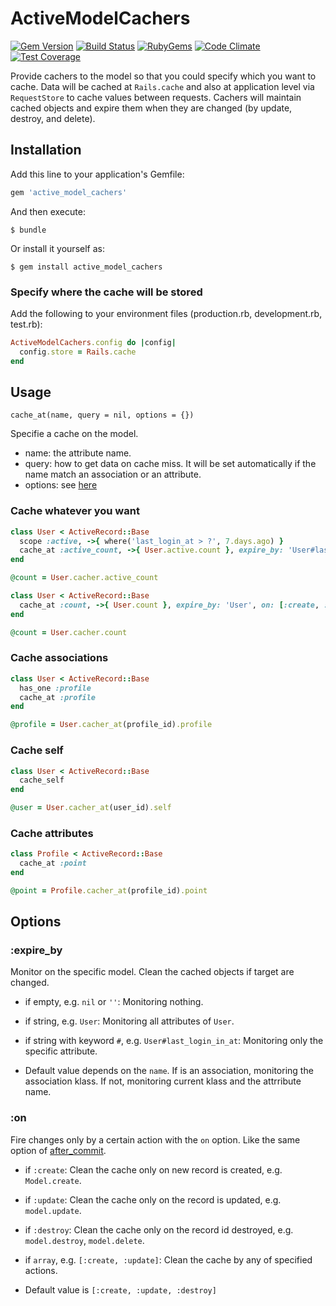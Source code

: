 # ActiveModelCachers

[![Gem Version](https://img.shields.io/gem/v/active_model_cachers.svg?style=flat)](http://rubygems.org/gems/active_model_cachers)
[![Build Status](https://travis-ci.org/khiav223577/active_model_cachers.svg?branch=master)](https://travis-ci.org/khiav223577/active_model_cachers)
[![RubyGems](http://img.shields.io/gem/dt/active_model_cachers.svg?style=flat)](http://rubygems.org/gems/active_model_cachers)
[![Code Climate](https://codeclimate.com/github/khiav223577/active_model_cachers/badges/gpa.svg)](https://codeclimate.com/github/khiav223577/active_model_cachers)
[![Test Coverage](https://codeclimate.com/github/khiav223577/active_model_cachers/badges/coverage.svg)](https://codeclimate.com/github/khiav223577/active_model_cachers/coverage)

Provide cachers to the model so that you could specify which you want to cache. Data will be cached at `Rails.cache` and also at application level via `RequestStore` to cache values between requests. Cachers will maintain cached objects and expire them when they are changed (by update, destroy, and delete).


## Installation

Add this line to your application's Gemfile:

```ruby
gem 'active_model_cachers'
```

And then execute:

    $ bundle

Or install it yourself as:

    $ gem install active_model_cachers

### Specify where the cache will be stored

Add the following to your environment files (production.rb, development.rb, test.rb):
```rb
ActiveModelCachers.config do |config|
  config.store = Rails.cache
end
```


## Usage

`cache_at(name, query = nil, options = {})`

Specifie a cache on the model. 
 - name: the attribute name.
 - query: how to get data on cache miss. It will be set automatically if the name match an association or an attribute.
 - options: see [here](#options)

### Cache whatever you want

```rb
class User < ActiveRecord::Base
  scope :active, ->{ where('last_login_at > ?', 7.days.ago) }
  cache_at :active_count, ->{ User.active.count }, expire_by: 'User#last_login_at'
end

@count = User.cacher.active_count
```

```rb
class User < ActiveRecord::Base
  cache_at :count, ->{ User.count }, expire_by: 'User', on: [:create, :destroy]
end

@count = User.cacher.count
```

### Cache associations
```rb
class User < ActiveRecord::Base
  has_one :profile
  cache_at :profile
end

@profile = User.cacher_at(profile_id).profile
```

### Cache self
```rb
class User < ActiveRecord::Base
  cache_self
end

@user = User.cacher_at(user_id).self
```


### Cache attributes
```rb
class Profile < ActiveRecord::Base
  cache_at :point
end

@point = Profile.cacher_at(profile_id).point
```

## Options
    
### :expire_by
 
Monitor on the specific model. Clean the cached objects if target are changed.

  - if empty, e.g. `nil` or `''`: Monitoring nothing.
  
  - if string, e.g. `User`: Monitoring all attributes of `User`.
  
  - if string with keyword `#`, e.g. `User#last_login_in_at`: Monitoring only the specific attribute.
  
  - Default value depends on the `name`. If is an association, monitoring the association klass. If not, monitoring current klass and the attrribute name.
 
 ### :on
 
 Fire changes only by a certain action with the `on` option. Like the same option of [after_commit](https://apidock.com/rails/ActiveRecord/Transactions/ClassMethods/after_commit).
 
  - if `:create`: Clean the cache only on new record is created, e.g. `Model.create`.
  
  - if `:update`: Clean the cache only on the record is updated, e.g. `model.update`.
  
  - if `:destroy`: Clean the cache only on the record id destroyed, e.g. `model.destroy`, `model.delete`.
  
  - if `array`, e.g. `[:create, :update]`: Clean the cache by any of specified actions.
  
  - Default value is `[:create, :update, :destroy]`
 
 
